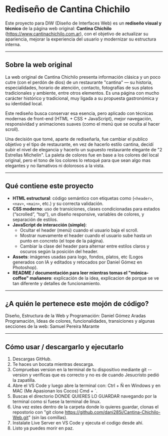 # Rediseño de Cantina Chichilo

Este proyecto para DIW (Diseño de Interfaces Web) es un **rediseño visual y técnico** de la página web original: **Cantina Chichilo** (https://www.cantinachichilo.com.ar), con el objetivo de actualizar su apariencia, mejorar la experiencia del usuario y modernizar su estructura interna.

---

## Sobre la web original

La web original de Cantina Chichilo presenta información clásica y un poco cutre (con el perdón de dios) de un restaurante "cantina" — su historia, especialidades, horario de atención, contacto, fotografías de sus platos tradicionales y ambiente, entre otros elementos.
Es una página con mucho carácter histórico y tradicional, muy ligada a su propuesta gastronómica y su identidad local.

Este rediseño busca conservar esa esencia, pero aplicado con técnicas modernas de front-end (HTML + CSS + JavaScript), mejor navegación, responsividad y animaciones suaves (como el menú que se oculta al hacer scroll).

Una decisión que tomé, aparte de rediseñarla, fue cambiar el publico objetivo y el tipo de restaurante, en vez de hacerlo estilo cantina, decidí subir el nivel de elegancia y hacerlo un supuesto restaurante elegante de "2 Estrellas Michelin".
La paleta de colores fue en base a los colores del local original, pero el tono de los colores lo retoqué para que sean algo mas elegantes y no llamativos ni dolorosos a la vista.

---

## Qué contiene este proyecto

- **HTML estructural**: código semántico con etiquetas como (`<header>`, `<nav>`, `<main>`, etc.) y su correcta validación.  
- **CSS moderno**: uso de transiciones, clases condicionadas para estados (“scrolled”, “top”), un diseño responsive, variables de colores, y separación de estilos.  
- **JavaScript de interacción (simple)**:  
  - Ocultar el header (menú) cuando el usuario baja el scroll.  
  - Mostrar nuevamente el header cuando el usuario sube hasta un punto en concreto (el tope de la página).  
  - Cambiar la clase del header para alternar entre estilos claros y oscuros según la posición del header.  
- **Assets**: imágenes usadas para logo, fondos, platos, etc (Logos generados con IA y editados y retocados por Daniel Gómez en Photoshop).  
- **README / documentación para leer mientras tomas el "mónica-coffee" mañanero**: explicación de la idea, explicacion de porque se ve tan diferente y detalles de funcionamiento.

---

## ¿A quién le pertenece este mojón de código?

Diseño, Estructura de la Web y Programación: Daniel Gómez Aradas
Programación, Ideas de colores, funcionalidades, transiciones y algunas secciones de la web: Samuel Pereira Marante

---

## Cómo usar / descargarlo y ejecutarlo

1. Descargas GitHub.
2. Te haces un bocata mientras descarga.
3. Compruebas version en la terminal de tu dispositivo mediante git --version y verificas que es correcto y no es de cuando Jesucristo pedió la zapatilla.
4. Abre el VS Code y luego abre la terminal con: Ctrl + Ñ en Windows y en MAC (Me Apasionan los Cocos) Cmd + ´.
5. Buscas el directorio DONDE QUIERES LO GUARDAR navegando por la terminal como si fuese la terminal de linux.
6. Una vez estes dentro de la carpeta donde lo quieres guardar, clonas el repostorio con "git clone https://github.com/dani285i/Cantina-Chichilo-Web.git" (sin las comillas).
7. Instalate Live Server en VS Code y ejecuta el codigo desde ahí.
8. Listo ya puedes morir en paz.

